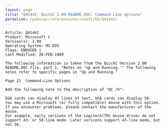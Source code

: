 ```yaml
---
layout: page
title: "Q41442: QuickC 2.00 README.DOC: Command-Line Options"
permalink: /pubs/pc/reference/microsoft/kb/Q41442/
---
```


	Article: Q41442
	Product: Microsoft C
	Version(s): 2.00
	Operating System: MS-DOS
	Flags: ENDUSER |
	Last Modified: 28-FEB-1989
	
	The following information is taken from the QuickC Version 2.00
	README.DOC file, part 1, "Notes on 'Up and Running.'" The following
	notes refer to specific pages in "Up and Running."
	
	Page 21  Command-Line Options
	
	Add the following note to the description of "QC /h":
	
	EGA cards can display 43 lines of text, VGA cards can display 50.
	You may use a Microsoft (or fully compatible) mouse with this option.
	If you encounter problems, please contact the manufacturer of the mouse.
	For example, early versions of the Logitech(TM) mouse driver do not
	support 43- or 50-line mode. Later versions support 43-line mode, but
	not 50.
